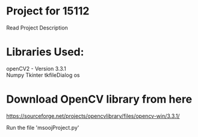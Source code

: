 # Project for 15112
Read Project Description

# Libraries Used:
openCV2 - Version 3.3.1  
Numpy 
Tkinter 
tkfileDialog 
os 

# Download OpenCV library from here
https://sourceforge.net/projects/opencvlibrary/files/opencv-win/3.3.1/

Run the file 'msoojProject.py'
